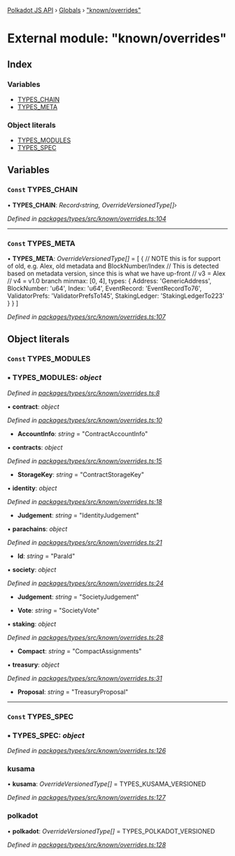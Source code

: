[Polkadot JS API](../README.md) › [Globals](../globals.md) › ["known/overrides"](_known_overrides_.md)

# External module: "known/overrides"

## Index

### Variables

* [TYPES_CHAIN](_known_overrides_.md#const-types_chain)
* [TYPES_META](_known_overrides_.md#const-types_meta)

### Object literals

* [TYPES_MODULES](_known_overrides_.md#const-types_modules)
* [TYPES_SPEC](_known_overrides_.md#const-types_spec)

## Variables

### `Const` TYPES_CHAIN

• **TYPES_CHAIN**: *Record‹string, OverrideVersionedType[]›*

*Defined in [packages/types/src/known/overrides.ts:104](https://github.com/polkadot-js/api/blob/af643401b/packages/types/src/known/overrides.ts#L104)*

___

### `Const` TYPES_META

• **TYPES_META**: *OverrideVersionedType[]* = [
  {
    // NOTE this is for support of old, e.g. Alex, old metadata and BlockNumber/Index
    // This is detected based on metadata version, since this is what we have up-front
    //   v3 = Alex
    //   v4 = v1.0 branch
    minmax: [0, 4],
    types: {
      Address: 'GenericAddress',
      BlockNumber: 'u64',
      Index: 'u64',
      EventRecord: 'EventRecordTo76',
      ValidatorPrefs: 'ValidatorPrefsTo145',
      StakingLedger: 'StakingLedgerTo223'
    }
  }
]

*Defined in [packages/types/src/known/overrides.ts:107](https://github.com/polkadot-js/api/blob/af643401b/packages/types/src/known/overrides.ts#L107)*

## Object literals

### `Const` TYPES_MODULES

### ▪ **TYPES_MODULES**: *object*

*Defined in [packages/types/src/known/overrides.ts:8](https://github.com/polkadot-js/api/blob/af643401b/packages/types/src/known/overrides.ts#L8)*

▪ **contract**: *object*

*Defined in [packages/types/src/known/overrides.ts:10](https://github.com/polkadot-js/api/blob/af643401b/packages/types/src/known/overrides.ts#L10)*

* **AccountInfo**: *string* = "ContractAccountInfo"

▪ **contracts**: *object*

*Defined in [packages/types/src/known/overrides.ts:15](https://github.com/polkadot-js/api/blob/af643401b/packages/types/src/known/overrides.ts#L15)*

* **StorageKey**: *string* = "ContractStorageKey"

▪ **identity**: *object*

*Defined in [packages/types/src/known/overrides.ts:18](https://github.com/polkadot-js/api/blob/af643401b/packages/types/src/known/overrides.ts#L18)*

* **Judgement**: *string* = "IdentityJudgement"

▪ **parachains**: *object*

*Defined in [packages/types/src/known/overrides.ts:21](https://github.com/polkadot-js/api/blob/af643401b/packages/types/src/known/overrides.ts#L21)*

* **Id**: *string* = "ParaId"

▪ **society**: *object*

*Defined in [packages/types/src/known/overrides.ts:24](https://github.com/polkadot-js/api/blob/af643401b/packages/types/src/known/overrides.ts#L24)*

* **Judgement**: *string* = "SocietyJudgement"

* **Vote**: *string* = "SocietyVote"

▪ **staking**: *object*

*Defined in [packages/types/src/known/overrides.ts:28](https://github.com/polkadot-js/api/blob/af643401b/packages/types/src/known/overrides.ts#L28)*

* **Compact**: *string* = "CompactAssignments"

▪ **treasury**: *object*

*Defined in [packages/types/src/known/overrides.ts:31](https://github.com/polkadot-js/api/blob/af643401b/packages/types/src/known/overrides.ts#L31)*

* **Proposal**: *string* = "TreasuryProposal"

___

### `Const` TYPES_SPEC

### ▪ **TYPES_SPEC**: *object*

*Defined in [packages/types/src/known/overrides.ts:126](https://github.com/polkadot-js/api/blob/af643401b/packages/types/src/known/overrides.ts#L126)*

###  kusama

• **kusama**: *OverrideVersionedType[]* = TYPES_KUSAMA_VERSIONED

*Defined in [packages/types/src/known/overrides.ts:127](https://github.com/polkadot-js/api/blob/af643401b/packages/types/src/known/overrides.ts#L127)*

###  polkadot

• **polkadot**: *OverrideVersionedType[]* = TYPES_POLKADOT_VERSIONED

*Defined in [packages/types/src/known/overrides.ts:128](https://github.com/polkadot-js/api/blob/af643401b/packages/types/src/known/overrides.ts#L128)*
